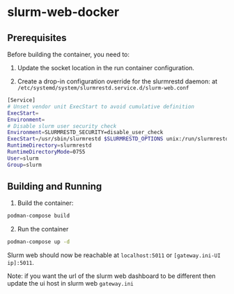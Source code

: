 # slurm-web-docker

## Prerequisites

Before building the container, you need to:

1. Update the socket location in the run container configuration.

2. Create a drop-in configuration override for the slurmrestd daemon: at `/etc/systemd/system/slurmrestd.service.d/slurm-web.conf`
```bash
[Service]
# Unset vendor unit ExecStart to avoid cumulative definition
ExecStart=
Environment=
# Disable slurm user security check
Environment=SLURMRESTD_SECURITY=disable_user_check
ExecStart=/usr/sbin/slurmrestd $SLURMRESTD_OPTIONS unix:/run/slurmrestd/slurmrestd.socket
RuntimeDirectory=slurmrestd
RuntimeDirectoryMode=0755
User=slurm
Group=slurm
```

## Building and Running
1. Build the container:
```bash
podman-compose build
```
2. Run the container
```bash
podman-compose up -d
```

Slurm web should now be reachable at `localhost:5011` or `[gateway.ini-UI ip]:5011`.

Note: if you want the url of the slurm web dashboard to be different then update the ui host in slurm web `gateway.ini`
